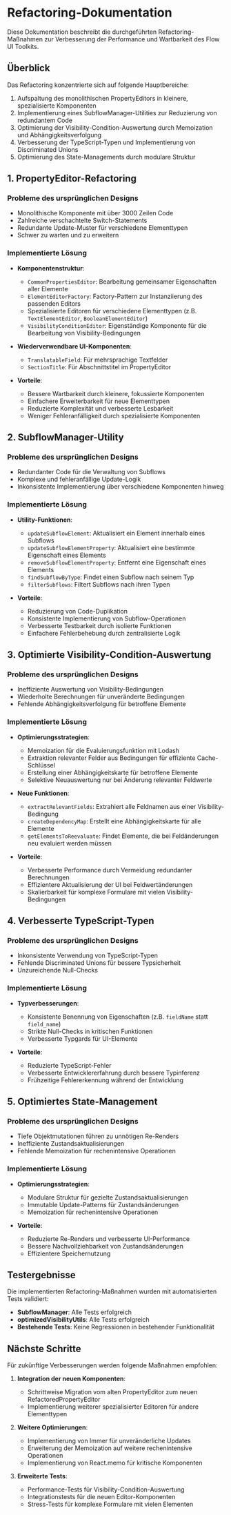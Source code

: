 # Refactoring-Dokumentation

Diese Dokumentation beschreibt die durchgeführten Refactoring-Maßnahmen zur Verbesserung der Performance und Wartbarkeit des Flow UI Toolkits.

## Überblick

Das Refactoring konzentrierte sich auf folgende Hauptbereiche:

1. Aufspaltung des monolithischen PropertyEditors in kleinere, spezialisierte Komponenten
2. Implementierung eines SubflowManager-Utilities zur Reduzierung von redundantem Code
3. Optimierung der Visibility-Condition-Auswertung durch Memoization und Abhängigkeitsverfolgung
4. Verbesserung der TypeScript-Typen und Implementierung von Discriminated Unions
5. Optimierung des State-Managements durch modulare Struktur

## 1. PropertyEditor-Refactoring

### Probleme des ursprünglichen Designs

- Monolithische Komponente mit über 3000 Zeilen Code
- Zahlreiche verschachtelte Switch-Statements
- Redundante Update-Muster für verschiedene Elementtypen
- Schwer zu warten und zu erweitern

### Implementierte Lösung

- **Komponentenstruktur**:
  - `CommonPropertiesEditor`: Bearbeitung gemeinsamer Eigenschaften aller Elemente
  - `ElementEditorFactory`: Factory-Pattern zur Instanziierung des passenden Editors
  - Spezialisierte Editoren für verschiedene Elementtypen (z.B. `TextElementEditor`, `BooleanElementEditor`)
  - `VisibilityConditionEditor`: Eigenständige Komponente für die Bearbeitung von Visibility-Bedingungen

- **Wiederverwendbare UI-Komponenten**:
  - `TranslatableField`: Für mehrsprachige Textfelder
  - `SectionTitle`: Für Abschnittstitel im PropertyEditor

- **Vorteile**:
  - Bessere Wartbarkeit durch kleinere, fokussierte Komponenten
  - Einfachere Erweiterbarkeit für neue Elementtypen
  - Reduzierte Komplexität und verbesserte Lesbarkeit
  - Weniger Fehleranfälligkeit durch spezialisierte Komponenten

## 2. SubflowManager-Utility

### Probleme des ursprünglichen Designs

- Redundanter Code für die Verwaltung von Subflows
- Komplexe und fehleranfällige Update-Logik
- Inkonsistente Implementierung über verschiedene Komponenten hinweg

### Implementierte Lösung

- **Utility-Funktionen**:
  - `updateSubflowElement`: Aktualisiert ein Element innerhalb eines Subflows
  - `updateSubflowElementProperty`: Aktualisiert eine bestimmte Eigenschaft eines Elements
  - `removeSubflowElementProperty`: Entfernt eine Eigenschaft eines Elements
  - `findSubflowByType`: Findet einen Subflow nach seinem Typ
  - `filterSubflows`: Filtert Subflows nach ihren Typen

- **Vorteile**:
  - Reduzierung von Code-Duplikation
  - Konsistente Implementierung von Subflow-Operationen
  - Verbesserte Testbarkeit durch isolierte Funktionen
  - Einfachere Fehlerbehebung durch zentralisierte Logik

## 3. Optimierte Visibility-Condition-Auswertung

### Probleme des ursprünglichen Designs

- Ineffiziente Auswertung von Visibility-Bedingungen
- Wiederholte Berechnungen für unveränderte Bedingungen
- Fehlende Abhängigkeitsverfolgung für betroffene Elemente

### Implementierte Lösung

- **Optimierungsstrategien**:
  - Memoization für die Evaluierungsfunktion mit Lodash
  - Extraktion relevanter Felder aus Bedingungen für effiziente Cache-Schlüssel
  - Erstellung einer Abhängigkeitskarte für betroffene Elemente
  - Selektive Neuauswertung nur bei Änderung relevanter Feldwerte

- **Neue Funktionen**:
  - `extractRelevantFields`: Extrahiert alle Feldnamen aus einer Visibility-Bedingung
  - `createDependencyMap`: Erstellt eine Abhängigkeitskarte für alle Elemente
  - `getElementsToReevaluate`: Findet Elemente, die bei Feldänderungen neu evaluiert werden müssen

- **Vorteile**:
  - Verbesserte Performance durch Vermeidung redundanter Berechnungen
  - Effizientere Aktualisierung der UI bei Feldwertänderungen
  - Skalierbarkeit für komplexe Formulare mit vielen Visibility-Bedingungen

## 4. Verbesserte TypeScript-Typen

### Probleme des ursprünglichen Designs

- Inkonsistente Verwendung von TypeScript-Typen
- Fehlende Discriminated Unions für bessere Typsicherheit
- Unzureichende Null-Checks

### Implementierte Lösung

- **Typverbesserungen**:
  - Konsistente Benennung von Eigenschaften (z.B. `fieldName` statt `field_name`)
  - Strikte Null-Checks in kritischen Funktionen
  - Verbesserte Typgards für UI-Elemente

- **Vorteile**:
  - Reduzierte TypeScript-Fehler
  - Verbesserte Entwicklererfahrung durch bessere Typinferenz
  - Frühzeitige Fehlererkennung während der Entwicklung

## 5. Optimiertes State-Management

### Probleme des ursprünglichen Designs

- Tiefe Objektmutationen führen zu unnötigen Re-Renders
- Ineffiziente Zustandsaktualisierungen
- Fehlende Memoization für rechenintensive Operationen

### Implementierte Lösung

- **Optimierungsstrategien**:
  - Modulare Struktur für gezielte Zustandsaktualisierungen
  - Immutable Update-Patterns für Zustandsänderungen
  - Memoization für rechenintensive Operationen

- **Vorteile**:
  - Reduzierte Re-Renders und verbesserte UI-Performance
  - Bessere Nachvollziehbarkeit von Zustandsänderungen
  - Effizientere Speichernutzung

## Testergebnisse

Die implementierten Refactoring-Maßnahmen wurden mit automatisierten Tests validiert:

- **SubflowManager**: Alle Tests erfolgreich
- **optimizedVisibilityUtils**: Alle Tests erfolgreich
- **Bestehende Tests**: Keine Regressionen in bestehender Funktionalität

## Nächste Schritte

Für zukünftige Verbesserungen werden folgende Maßnahmen empfohlen:

1. **Integration der neuen Komponenten**:
   - Schrittweise Migration vom alten PropertyEditor zum neuen RefactoredPropertyEditor
   - Implementierung weiterer spezialisierter Editoren für andere Elementtypen

2. **Weitere Optimierungen**:
   - Implementierung von Immer für unveränderliche Updates
   - Erweiterung der Memoization auf weitere rechenintensive Operationen
   - Implementierung von React.memo für kritische Komponenten

3. **Erweiterte Tests**:
   - Performance-Tests für Visibility-Condition-Auswertung
   - Integrationstests für die neuen Editor-Komponenten
   - Stress-Tests für komplexe Formulare mit vielen Elementen
